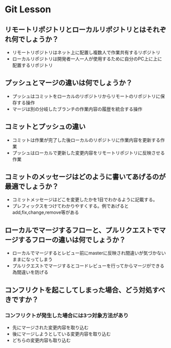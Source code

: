 # Git Lesson
## リモートリポジトリとローカルリポジトリとはそれぞれ何でしょうか？
* リモートリポジトリはネット上に配置し複数人で作業共有するリポジトリ
* ローカルリポジトリは開発者一人一人が使用するために自分のPC上に上に配置するリポジトリ
## プッシュとマージの違いは何でしょうか？
* プッシュはコミットをローカルのリポジトリからリモートのリポジトリに保存する操作
* マージは別の分岐したブランチの作業内容の履歴を統合する操作
## コミットとプッシュの違い
* コミットは作業が完了した後ローカルのリポジトリに作業内容を更新する作業
* プッシュはローカルで更新した変更内容をリモートリポジトリに反映させる作業
## コミットのメッセージはどのように書いてあげるのが最適でしょうか？
* コミットメッセージはどこを変更したかを1目でわかるように記載する。
* プレフィックスをつけてわかりやすくする。例であげるとadd,fix,change,remove等がある
## ローカルでマージするフローと、プルリクエストでマージするフローの違いは何でしょうか？
* ローカルでマージするとレビュー前にmasterに反映され間違いが気づかないままになってしまう
* プルリクエストでマージするとコードレビューを行ってからマージができる為間違いを防げる
## コンフリクトを起こしてしまった場合、どう対処すべきですか？
### コンフリクトが発生した場合には3つ対象方法があり
* 先にマージされた変更内容を取り込む
* 後にマージしようとしている変更内容を取り込む
* どちらの変更内容も取り込む